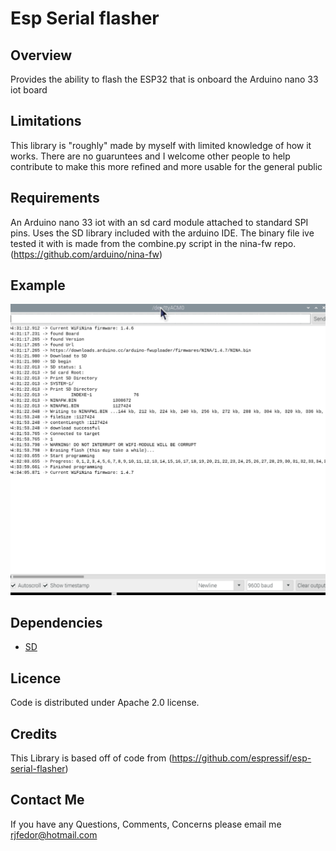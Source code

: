 # Esp Serial flasher

## Overview
Provides the ability to flash the ESP32 that is onboard the Arduino nano 33 iot board

## Limitations
This library is "roughly" made by myself with limited knowledge of how it works. There are no guaruntees and I welcome other people to help contribute to make this more refined and more usable for the general public

## Requirements
An Arduino nano 33 iot with an sd card module attached to standard SPI pins. Uses the SD library included with the arduino IDE.
The binary file ive tested it with is made from the combine.py script in the nina-fw repo. (https://github.com/arduino/nina-fw)

## Example
<img src="img\DownloadAndFlash.png" width="auto" height="auto"> 


## Dependencies
  - [SD](https://github.com/arduino-libraries/SD)

## Licence

Code is distributed under Apache 2.0 license.

## Credits
This Library is based off of code from (https://github.com/espressif/esp-serial-flasher)

## Contact Me
If you have any Questions, Comments, Concerns please email me rjfedor@hotmail.com
